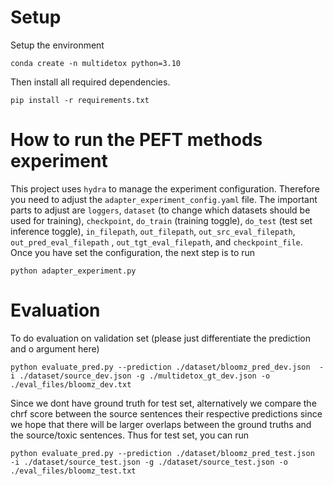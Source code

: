 # Setup
Setup the environment
```
conda create -n multidetox python=3.10
```
Then install all required dependencies.
```
pip install -r requirements.txt
```

# How to run the PEFT methods experiment
This project uses `hydra` to manage the experiment configuration. Therefore you need to adjust the `adapter_experiment_config.yaml` file. The important parts to adjust are `loggers`, `dataset` (to change which datasets should be used for training), `checkpoint`, `do_train` (training toggle), `do_test` (test set inference toggle), `in_filepath`, `out_filepath`, `out_src_eval_filepath`, `out_pred_eval_filepath` , `out_tgt_eval_filepath`, and `checkpoint_file`. Once you have set the configuration, the next step is to run 
```
python adapter_experiment.py
```


# Evaluation
To do evaluation on validation set (please just differentiate the prediction and o argument here)
```
python evaluate_pred.py --prediction ./dataset/bloomz_pred_dev.json  -i ./dataset/source_dev.json -g ./multidetox_gt_dev.json -o ./eval_files/bloomz_dev.txt
```
Since we dont have ground truth for test set, alternatively we compare the chrf score between the source sentences their respective predictions since we hope that there will be larger overlaps between the ground truths and the source/toxic sentences. Thus for test set, you can run
```
python evaluate_pred.py --prediction ./dataset/bloomz_pred_test.json  -i ./dataset/source_test.json -g ./dataset/source_test.json -o ./eval_files/bloomz_test.txt
```